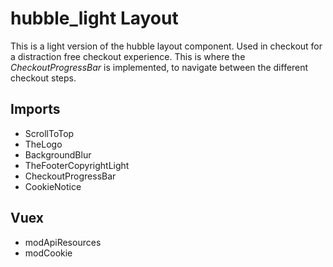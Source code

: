 # hubble_light Layout

This is a light version of the hubble layout component. Used in checkout for a distraction free checkout experience. 
This is where the _CheckoutProgressBar_ is implemented, to navigate between the different checkout steps. 

## Imports
- ScrollToTop
- TheLogo
- BackgroundBlur
- TheFooterCopyrightLight
- CheckoutProgressBar
- CookieNotice 

## Vuex
- modApiResources
- modCookie

